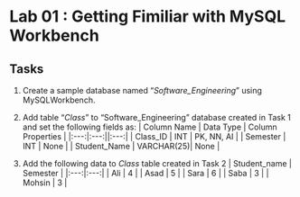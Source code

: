# Lab 01 : Getting Fimiliar with MySQL Workbench

## Tasks
1. Create a sample database named “*Software_Engineering*” using MySQLWorkbench.
2. Add table “*Class*” to “Software_Engineering” database created in Task 1 and set the following fields as:
| Column Name | Data Type | Column Properties |
|:---:|:---:||:---:|
| Class_ID | INT | PK, NN, AI |
| Semester | INT | None |
| Student_Name | VARCHAR(25)| None |

3. Add the following data to *Class* table created in Task 2
| Student_name | Semester |
|:---:|:---:|
| Ali | 4 |
| Asad | 5 |
| Sara | 6 |
| Saba | 3 |
| Mohsin | 3 |